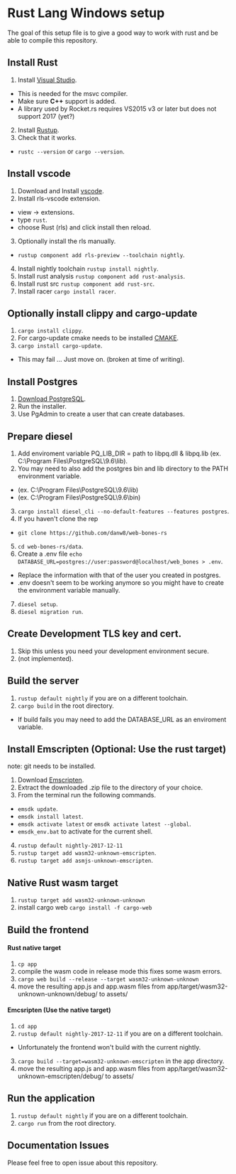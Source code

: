 # Rust Lang Windows setup

The goal of this setup file is to give a good way to work with rust and be able to compile this repository.

## Install Rust

1. Install [Visual Studio](https://www.visualstudio.com/).
  * This is needed for the msvc compiler.
  * Make sure **C++** support is added.
  * A library used by Rocket.rs requires VS2015 v3 or later but does not support 2017 (yet?)
2. Install [Rustup](https://www.rust-lang.org/en-US/).
3. Check that it works.
  * `rustc --version` or `cargo --version`.

## Install vscode

1. Download and Install [vscode](https://www.visualstudio.com/).
2. Install rls-vscode extension.
  * view -> extensions.
  * type `rust`.
  * choose Rust (rls) and click install then reload.
3. Optionally install the rls manually.
  * `rustup component add rls-preview --toolchain nightly`.
4. Install nightly toolchain `rustup install nightly`.
5. Install rust analysis `rustup component add rust-analysis`.
6. Install rust src `rustup component add rust-src`.
7. Install racer `cargo install racer`.

## Optionally install clippy and cargo-update
1. `cargo install clippy`.
2. For cargo-update cmake needs to be installed [CMAKE](https://cmake.org/download/).
3. `cargo install cargo-update`.
  * This may fail ... Just move on. (broken at time of writing).

## Install Postgres

1. [Download PostgreSQL](https://www.postgresql.org/download/).
2. Run the installer.
3. Use PgAdmin to create a user that can create databases.

## Prepare diesel

1. Add enviroment variable PQ_LIB_DIR = path to libpq.dll & libpq.lib (ex. C:\Program Files\PostgreSQL\9.6\lib).
2. You may need to also add the postgres bin and lib directory to the PATH environment variable.
  * (ex. C:\Program Files\PostgreSQL\9.6\lib)
  * (ex. C:\Program Files\PostgreSQL\9.6\bin)
3. `cargo install diesel_cli --no-default-features --features postgres`.
4. If you haven't clone the rep
  * `git clone https://github.com/danw8/web-bones-rs`
5. `cd web-bones-rs/data`.
6. Create a .env file `echo DATABASE_URL=postgres://user:password@localhost/web_bones > .env`.
  * Replace the information with that of the user you created in postgres.
  * .env doesn't seem to be working anymore so you might have to create the environment variable manually.
7. `diesel setup`.
8. `diesel migration run`.

## Create Development TLS key and cert.

1. Skip this unless you need your development environment secure.
2. (not implemented).

## Build the server

1. `rustup default nightly` if you are on a different toolchain.
2. `cargo build` in the root directory.
  * If build fails you may need to add the DATABASE_URL as an enviroment variable.

## Install Emscripten (Optional: Use the rust target)

note: git needs to be installed.

1. Download [Emscripten](https://kripken.github.io/emscripten-site/docs/getting_started/downloads.html).
2. Extract the downloaded .zip file to the directory of your choice.
3. From the terminal run the following commands.
  * `emsdk update`.
  * `emsdk install latest`.
  * `emsdk activate latest` or `emsdk activate latest --global`.
  * `emsdk_env.bat` to activate for the current shell.
4. `rustup default nightly-2017-12-11`
5. `rustup target add wasm32-unknown-emscripten`.
6. `rustup target add asmjs-unknown-emscripten`.

## Native Rust wasm target

1. `rustup target add wasm32-unknown-unknown`
2. install cargo web `cargo install -f cargo-web`

## Build the frontend

#### Rust native target

1. `cp app`
2. compile the wasm code in release mode this fixes some wasm errors.
3. `cargo web build --release --target wasm32-unknown-unknown`
4. move the resulting app.js and app.wasm files from app/target/wasm32-unknown-unknown/debug/ to assets/

#### Emcsripten (Use the native target)
1. `cd app`
2. `rustup default nightly-2017-12-11` if you are on a different toolchain.
  * Unfortunately the frontend won't build with the current nightly.
3. `cargo build --target=wasm32-unknown-emscripten` in the app directory.
4. move the resulting app.js and app.wasm files from app/target/wasm32-unknown-emscripten/debug/ to assets/

## Run the application

1. `rustup default nightly` if you are on a different toolchain.
2. `cargo run` from the root directory.


## Documentation Issues

Please feel free to open issue about this repository.
